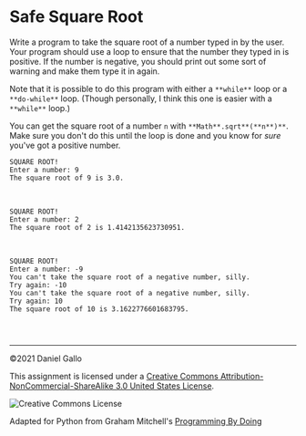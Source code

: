 # Safe Square Root


Write a program to take the square root of a number typed in by
the user. Your program should use a loop to ensure that the number they
typed in is positive. If the number is negative, you should print out
some sort of warning and make them type it in again.


Note that it is possible to do this program with either a
`**while**` loop or a
`**do-while**` loop. (Though personally, I think
this one is easier with a `**while**` loop.)


You can get the square root of a number `n` with
`**Math**.sqrt**(**n**)**`.
Make sure you don't do this until the loop is done and you know for
*sure* you've got a positive number.



```
SQUARE ROOT!
Enter a number: 9
The square root of 9 is 3.0.

```

 



```
SQUARE ROOT!
Enter a number: 2
The square root of 2 is 1.4142135623730951.

```

 



```
SQUARE ROOT!
Enter a number: -9
You can't take the square root of a negative number, silly.
Try again: -10
You can't take the square root of a negative number, silly.
Try again: 10
The square root of 10 is 3.1622776601683795.

```


```



```



---


©2021 Daniel Gallo


This assignment is licensed under a
[Creative Commons Attribution-NonCommercial-ShareAlike 3.0 United States License](https://creativecommons.org/licenses/by-nc-sa/3.0/us/deed.en_US).  

![Creative Commons License](images/by-nc-sa.png)





Adapted for Python from Graham Mitchell's [Programming By Doing](https://programmingbydoing.com/)